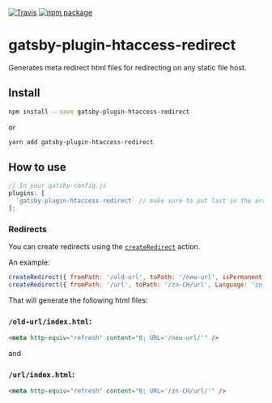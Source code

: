 [![Travis][build-badge]][build]
[![npm package][npm-badge]][npm]

# gatsby-plugin-htaccess-redirect

Generates meta redirect html files for redirecting on any static file host.

## Install

```sh
npm install --save gatsby-plugin-htaccess-redirect
```

or

```sh
yarn add gatsby-plugin-htaccess-redirect
```

## How to use

```js
// In your gatsby-config.js
plugins: [
  `gatsby-plugin-htaccess-redirect` // make sure to put last in the array
];
```

### Redirects

You can create redirects using the [`createRedirect`](https://www.gatsbyjs.org/docs/bound-action-creators/#createRedirect) action.

An example:

```js
createRedirect({ fromPath: '/old-url', toPath: '/new-url', isPermanent: true });
createRedirect({ fromPath: '/url', toPath: '/zn-CH/url', Language: 'zn' });
```

That will generate the following html files:

### `/old-url/index.html`:

```html
<meta http-equiv="refresh" content="0; URL='/new-url/'" />
```

and

### `/url/index.html`:

```html
<meta http-equiv="refresh" content="0; URL='/zn-CH/url/'" />
```

[build-badge]: https://img.shields.io/travis/thundersquared/gatsby-plugin-htaccess-redirect/master.png?style=flat-square
[build]: https://travis-ci.org/thundersquared/gatsby-plugin-htaccess-redirect
[npm-badge]: https://img.shields.io/npm/v/gatsby-plugin-htaccess-redirect.png?style=flat-square
[npm]: https://www.npmjs.org/package/gatsby-plugin-htaccess-redirect
